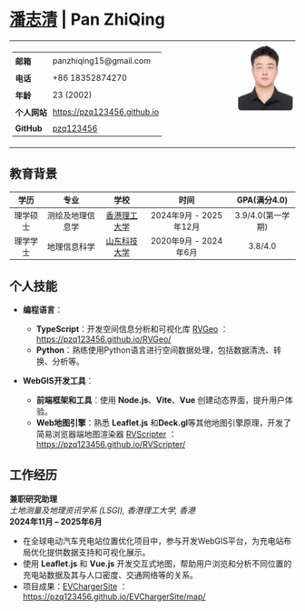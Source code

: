 # [潘志清](https://pzq123456.github.io) | Pan ZhiQing

<table style="width: 100%; border-collapse: collapse; font-size: 14px;">
  <tr>
    <td style="vertical-align: top; width: 60%; padding: 5px;">
      <table style="width: 100%; border-collapse: collapse;">
        <tr>
          <td style="padding: 5px;"><strong>邮箱</strong></td>
          <td style="padding: 5px;">panzhiqing15@gmail.com</td>
        </tr>
        <tr>
          <td style="padding: 5px;"><strong>电话</strong></td>
          <td style="padding: 5px;">+86 18352874270</td>
        </tr>
        <tr>
          <td style="padding: 5px;"><strong>年龄</strong></td>
          <td style="padding: 5px;">23 (2002)</td>
        </tr>
        <tr>
          <td style="padding: 5px;"><strong>个人网站</strong></td>
          <td style="padding: 5px;"><a href="https://pzq123456.github.io">https://pzq123456.github.io</a></td>
        </tr>
        <tr>
          <td style="padding: 5px;"><strong>GitHub</strong></td>
          <td style="padding: 5px;"><a href="https://github.com/pzq123456">pzq123456</a></td>
        </tr>
      </table>
    </td>
    <td style="vertical-align: top; text-align: right; padding: 5px;">
      <img src="../imgs/pzq.JPG" width="50%" height="50%" alt="avatar" style="border-radius: 5%;">
    </td>
  </tr>
</table>


## 教育背景

| 学历 | 专业 | 学校 | 时间 | GPA(满分4.0) |
| :---: | :---: | :---: | :---: | :---: |
| 理学硕士 | 测绘及地理信息学 | [香港理工大学](https://www.polyu.edu.hk/lsgi/) | 2024年9月 - 2025年12月 | 3.9/4.0(第一学期) |
| 理学学士 | 地理信息科学 | [山东科技大学](https://en.sdust.edu.cn) | 2020年9月 - 2024年6月 | 3.8/4.0 |

## 个人技能

- **编程语言**：
  - **TypeScript**：开发空间信息分析和可视化库 [RVGeo](https://pzq123456.github.io/RVGeo/) ：https://pzq123456.github.io/RVGeo/
  - **Python**：熟练使用Python语言进行空间数据处理，包括数据清洗、转换、分析等。
  
- **WebGIS开发工具**：
  - **前端框架和工具**：使用 **Node.js**、**Vite**、**Vue** 创建动态界面，提升用户体验。
  - **Web地图引擎**：熟悉 **Leaflet.js** 和**Deck.gl**等其他地图引擎原理，开发了简易浏览器端地图渲染器 [RVScripter](https://pzq123456.github.io/RVScripter/) ：https://pzq123456.github.io/RVScripter/

## 工作经历

**兼职研究助理**  
*土地测量及地理资讯学系 (LSGI), 香港理工大学, 香港*  
**2024年11月 – 2025年6月**

- 在全球电动汽车充电站位置优化项目中，参与开发WebGIS平台，为充电站布局优化提供数据支持和可视化展示。
- 使用 **Leaflet.js** 和 **Vue.js** 开发交互式地图，帮助用户浏览和分析不同位置的充电站数据及其与人口密度、交通网络等的关系。
- 项目成果：[EVChargerSite](https://pzq123456.github.io/EVChargerSite/map/) ： https://pzq123456.github.io/EVChargerSite/map/
